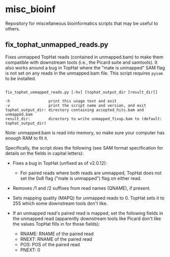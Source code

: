 misc_bioinf
===========

Repository for miscellaneous bioinformatics scripts that may be useful to others.

fix_tophat_unmapped_reads.py
----------------------------

Fixes unmapped TopHat reads (contained in unmapped.bam) to make them compatible with downstream tools
(i.e., the Picard suite and samtools).  It also works around a bug in TopHat where
the "mate is unmapped" SAM flag is not set on any reads in the unmapped.bam file.  This script requires ```pysam``` to be installed.

 ```Usage:

fix_tophat_unmapped_reads.py [-hv] [tophat_output_dir [result_dir]]

-h                 print this usage text and exit
-v                 print the script name and version, and exit
tophat_output_dir: directory containing accepted_hits.bam and unmapped.bam
result_dir:        directory to write unmapped_fixup.bam to (default: tophat_output_dir)
```

Note: unmapped.bam is read into memory, so make sure your computer has enough RAM to fit it.

Specifically, the script does the following (see SAM format specification for details on the fields in capital letters):

- Fixes a bug in TopHat (unfixed as of v2.0.12):
  * For paired reads where both reads are unmapped, TopHat does not set the 0x8 flag ("mate is unmapped") flag on either read.

- Removes /1 and /2 suffixes from read names (QNAME), if present.

- Sets mapping quality (MAPQ) for unmapped reads to 0.  TopHat sets it to 255 which some downstream tools don't like.

- If an unmapped read's paired read is mapped, set the following fields in the unmapped read (apparently downstream tools like Picard don't like the values TopHat fills in for those fields):
  * RNAME: RNAME of the paired read
  * RNEXT: RNAME of the paired read
  * POS:   POS of the paired read
  * PNEXT: 0
